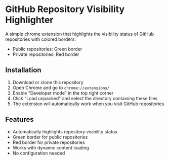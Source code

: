 # GitHub Repository Visibility Highlighter

A simple chrome extension that highlights the visibility status of GitHub repositories with colored borders:

- Public repositories: Green border
- Private repositories: Red border

## Installation

1. Download or clone this repository
2. Open Chrome and go to `chrome://extensions/`
3. Enable "Developer mode" in the top right corner
4. Click "Load unpacked" and select the directory containing these files
5. The extension will automatically work when you visit GitHub repositories

## Features

- Automatically highlights repository visibility status
- Green border for public repositories
- Red border for private repositories
- Works with dynamic content loading
- No configuration needed
